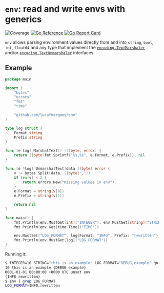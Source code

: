 # `env`: read and write envs with generics
![Coverage](https://img.shields.io/badge/coverage-43.4%25-yellow)
[![Go Reference](https://pkg.go.dev/badge/github.com/lucafmarques/env.svg)](https://pkg.go.dev/github.com/lucafmarques/env)
[![Go Report Card](https://goreportcard.com/badge/github.com/lucafmarques/env)](https://goreportcard.com/report/github.com/lucafmarques/env)

`env` allows parsing environment values directly from and into `string`, `bool`, `int`, `float64` and any type that implement the [`encoding.TextMarshaler`](https://pkg.go.dev/encoding#TextMarshaler) and/or [`encoding.TextUnmarshaler`](https://pkg.go.dev/encoding#TextUnmarshaler) interfaces.

## Example

```go
package main

import (
	"bytes"
	"errors"
	"fmt"
	"time"

	"github.com/lucafmarques/env"
)

type log struct {
	Format string
	Prefix string
}

func (e log) MarshalText() ([]byte, error) {
	return []byte(fmt.Sprintf("%s,%s", e.Format, e.Prefix)), nil
}

func (e *log) UnmarshalText(data []byte) error {
	v := bytes.Split(data, []byte(","))
	if len(v) < 2 {
		return errors.New("missing values in env")
	}
	e.Format = string(v[0])
	e.Prefix = string(v[1])

	return nil
}

func main() {
	fmt.Println(env.MustGet[int]("INTEGER"), env.MustGet[string]("STRING"), env.MustGet[log]("LOG_FORMAT"))
	fmt.Println(env.Get[time.Time]("TIME"))

	env.MustSet("LOG_FORMAT", log{Format: "INFO", Prefix: "rewritten"})
	fmt.Println(env.MustGet[log]("LOG_FORMAT"))
}
```

Running it:
```sh
$ INTEGER=10 STRING="this is an example" LOG_FORMAT="DEBUG,example" go run main.go
10 this is an example {DEBUG example}
0001-01-01 00:00:00 +0000 UTC unset env
{INFO rewritten}
$ env | grep LOG_FORMAT
LOG_FORMAT=INFO,rewritten
```

